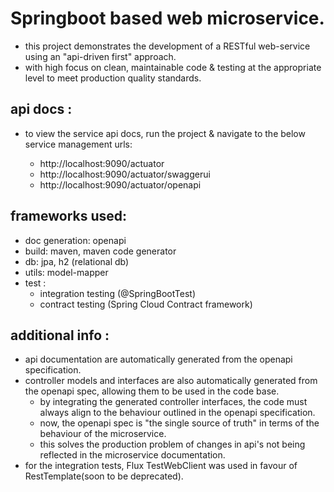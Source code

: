 # Springboot based web microservice.
 - this project demonstrates the development of a RESTful web-service using an "api-driven first" approach.
 - with high focus on clean, maintainable code & testing at the appropriate level to meet production quality standards.
 
## api docs :
 - to view the service api docs, run the project & navigate to the below service management urls:
  
     - http://localhost:9090/actuator   
     - http://localhost:9090/actuator/swaggerui   
     - http://localhost:9090/actuator/openapi
  
## frameworks used:
- doc generation: openapi
- build: maven, maven code generator
- db: jpa, h2 (relational db) 
- utils: model-mapper
- test :
  - integration testing (@SpringBootTest) 
  - contract testing (Spring Cloud Contract framework)
  

## additional info :
 - api documentation are automatically generated from the openapi specification.
 - controller models and interfaces are also automatically generated from the openapi spec, allowing them to be used in the code base.
    - by integrating the generated controller interfaces, the code must always align to the behaviour outlined in the openapi specification.  
    - now, the openapi spec is "the single source of truth" in terms of the behaviour of the microservice.
    - this solves the production problem of changes in api's not being reflected in the microservice documentation. 
 - for the integration tests, Flux TestWebClient was used in favour of RestTemplate(soon to be deprecated).